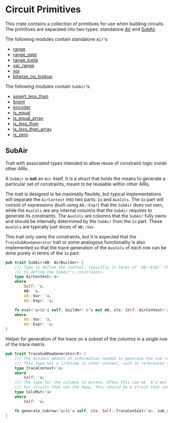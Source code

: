 # Circuit Primitives

This crate contains a collection of primitives for use when building circuits. The primitives are separated into two types: standalone [Air](https://github.com/Plonky3/Plonky3/blob/main/air/src/air.rs) and [SubAir](./sub_air.rs).

The following modules contain standalone `Air`'s:
- [range](./range/README.md)
- [range_gate](./range_gate/README.md)
- [range_tuple](./range_tuple/README.md)
- [var_range](./var_range/README.md)
- [xor](./xor/README.md)
- [bitwise_op_lookup](./bitwise_op_lookup/README.md)

The following modules contain `SubAir`'s:
- [assert_less_than](./assert_less_than/README.md)
- [bigint](./bigint/README.md)
- [encoder](./encoder/README.md)
- [is_equal](./is_equal/README.md)
- [is_equal_array](./is_equal_array/README.md)
- [is_less_than](./is_less_than/README.md)
- [is_less_than_array](./is_less_than_array/README.md)
- [is_zero](./is_zero/README.md)

## SubAir

Trait with associated types intended to allow reuse of constraint logic inside other AIRs.

A `SubAir` is **not** an `Air` itself.
It is a struct that holds the means to generate a particular set of constraints, meant to be reusable within other AIRs.

The trait is designed to be maximally flexible, but typical implementations will separate the `AirContext` into two parts: `Io` and `AuxCols`.
The `Io` part will consist of expressions (built using `AB::Expr`) that the `SubAir` does not own, while the `AuxCols` are any internal columns that the `SubAir` requires to generate its constraints.
The `AuxCols` are columns that the `SubAir` fully owns and should be internally determined by the `SubAir` from the `Io` part. These `AuxCols` are typically just slices of `AB::Var`.

This trait only owns the constraints, but it is expected that the `TraceSubRowGenerator` trait
or some analogous functionality is also implemented so that the trace generation of the `AuxCols`
of each row can be done purely in terms of the `Io` part.

```rust
pub trait SubAir<AB: AirBuilder> {
    /// Type to define the context, typically in terms of `AB::Expr` that are needed
    /// to define the SubAir's constraints.
    type AirContext<'a>
    where
        Self: 'a,
        AB: 'a,
        AB::Var: 'a,
        AB::Expr: 'a;

    fn eval<'a>(&'a self, builder: &'a mut AB, ctx: Self::AirContext<'a>)
    where
        AB::Var: 'a,
        AB::Expr: 'a;
}
```

Helper for generation of the trace on a subset of the columns in a single row
of the trace matrix.

```rust
pub trait TraceSubRowGenerator<F> {
    /// The minimal amount of information needed to generate the sub-row of the trace matrix.
    /// This type has a lifetime so other context, such as references to other chips, can be provided.
    type TraceContext<'a>
    where
        Self: 'a;
    /// The type for the columns to mutate. Often this can be `&'a mut Cols<F>` if `Cols` is on the stack.
    /// For structs that use the heap, this should be a struct that contains mutable slices.
    type ColsMut<'a>
    where
        Self: 'a;

    fn generate_subrow<'a>(&'a self, ctx: Self::TraceContext<'a>, sub_row: Self::ColsMut<'a>);
}
```
